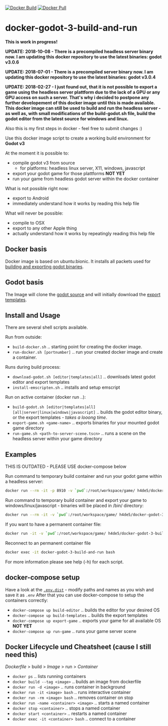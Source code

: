 [![Docker Build](https://img.shields.io/docker/build/h4de5/docker-godot-3-build-and-run.svg)](https://hub.docker.com/r/h4de5/docker-godot-3-build-and-run/builds/)
[![Docker Pull](https://img.shields.io/docker/pulls/h4de5/docker-godot-3-build-and-run.svg)](https://hub.docker.com/r/h4de5/docker-godot-3-build-and-run/builds/)

# docker-godot-3-build-and-run

**This is work in progress!**

**UPDATE: 2018-10-08 - There is a precompiled headless server binary now. I am updating this docker repository to use the latest binaries: godot v3.0.6**

**UPDATE: 2018-07-01 - There is a precompiled server binary now. I am updating this docker repository to use the latest binaries: godot v3.0.4**

**UPDATE: 2018-02-27 - I just found out, that it is not possible to export a game using the headless server plattform due to the lack of a GPU or any GPU access on such a server. That's why i decided to postpone any further developement of this docker image until this is made available. This docker image can still be used to build and run the headless server - as well as, with small modifications of the build-godot.sh file, build the godot editor from the latest source for windows and linux.**

Also this is my first steps in docker - feel free to submit changes :) 

Use this docker image script to create a working build environment for **Godot v3**

At the moment it is possible to:

- compile godot v3 from source
  - for platforms: headless linux server, X11, windows, javascript
- export your godot game for those plattforms **NOT YET**
- run your game from headless godot server within the docker container

What is not possible right now:

- export to Android
- immediately understand how it works by reading this help file

What will never be possible:

- compile to OSX
- export to any other Apple thing
- actually understand how it works by repeatingly reading this help file

## Docker basis

Docker image is based on ubuntu:bionic. It installs all packets used for [building and exporting godot binaries](http://docs.godotengine.org/en/3.0/development/compiling/compiling_for_x11.html). 

## Godot basis

The Image will clone the [godot source](https://github.com/godotengine/godot) and will initially download the [export templates](https://godotengine.org/download/windows).

## Install and Usage

There are several shell scripts available. 

Run from outside:

- `build-docker.sh` .. starting point for creating the docker image.
- `run-docker.sh [portnumber]` .. run your created docker image and create a container.

Runs during build process:

- `download-godot.sh [editor|templates|all]` .. downloads latest godot editor and export templates
- `install-emscripten.sh` .. installs and setup emscript

Run on active container (docker run ..):

- `build-godot.sh [editor|templates|all] [all|server|linux|windows|javascript]` .. builds the godot editor binary, or the export templates - _takes a looong time_.
- `export-game.sh <game-name>` .. exports binaries for your mounted godot game directory
- `run-game.sh <path-to-server-scene.tscn>` .. runs a scene on the headless server within your game directory

## Examples

THIS IS OUTDATED - PLEASE USE docker-compose below

Run command to temporary build container and run your godot game within a headless server:

```bash
docker run --rm -it -p 8910 -v `pwd`:/root/workspace/game/ h4de5/docker-godot-3-build-and-run:latest /root/workspace/build-scripts/run-game.sh <path-to-server-scene.tscn>
```

Run command to temporary build container and export your game to windows/linux/javascript - binaries will be placed in /bin/ directory:

```bash
docker run --rm -it -v `pwd`:/root/workspace/game/ h4de5/docker-godot-3-build-and-run:latest /root/workspace/build-scripts/export-game.sh <name-your-game>
```

If you want to have a permanent container file:

```bash
docker run -it -v `pwd`:/root/workspace/game/ h4de5/docker-godot-3-build-and-run:latest bash
```

Reconnect to an permanent container file

```bash
docker exec -it docker-godot-3-build-and-run bash
```

For more information please see help (-h) for each script. 

## docker-compose setup

Have a look at the [`.env.dist`](.env.dist) - modify paths and names as you wish and save it as `.env`
After that you can use docker-compose to setup the containers correctly:

- `docker-compose up build-editor` .. builds the editor for your desired OS
- `docker-compose up build-templates` .. builds the export templates
- `docker-compose up export-game` .. exports your game for all available OS **NOT YET**
- `docker-compose up run-game` .. runs your game server scene

## Docker Lifecycle und Cheatsheet (cause I still need this)

*Dockerfile* > build > *Image* > run > *Container*

- `docker ps` .. lists running containers
- `docker build --tag <image>` .. builds an image from dockerfile
- `docker run -d <image>` .. runs container in background
- `docker run -it <image> bash` .. runs interactive container
- `docker run -rm <image> bash` .. removes container on stop
- `docker run -name <container> <image>` .. starts a named container
- `docker stop <container>` .. stops a named container
- `docker start <container>` .. restarts a named container
- `docker exec -it <container> bash` .. connect to a container
